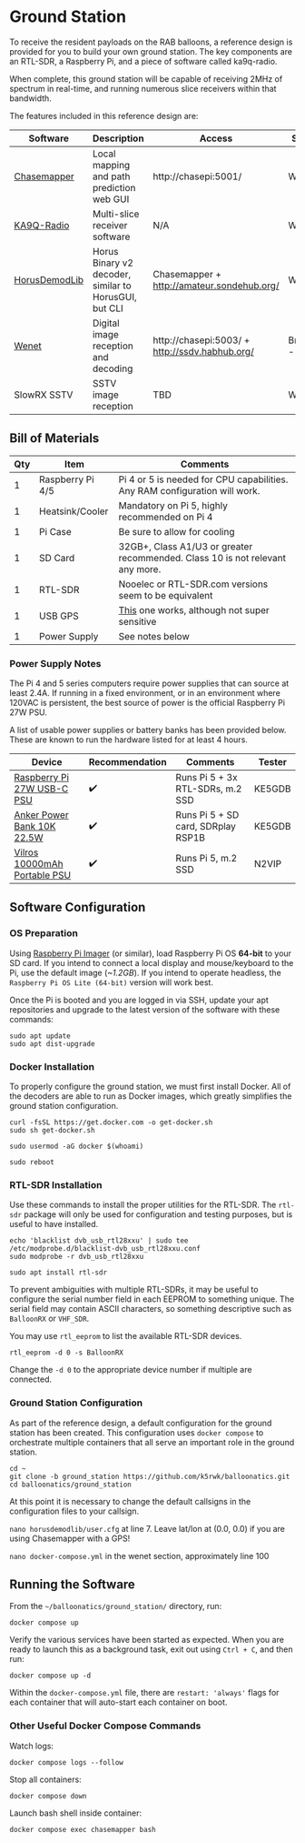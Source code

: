 # Ground Station

To receive the resident payloads on the RAB balloons, a reference design is provided for you to build your own ground station. The key components are an RTL-SDR, a Raspberry Pi, and a piece of software called ka9q-radio.

When complete, this ground station will be capable of receiving 2MHz of spectrum in real-time, and running numerous slice receivers within that bandwidth. 

The features included in this reference design are:

|Software|Description|Access|Status|
|-|-|-|-|
|[Chasemapper](https://github.com/projecthorus/chasemapper)|Local mapping and path prediction web GUI|http://chasepi:5001/|Working|
|[KA9Q-Radio](https://github.com/ka9q/ka9q-radio)|Multi-slice receiver software|N/A|Working|
|[HorusDemodLib](https://github.com/projecthorus/horusdemodlib/)|Horus Binary v2 decoder, similar to HorusGUI, but CLI|Chasemapper + http://amateur.sondehub.org/|Working|
|[Wenet](https://github.com/projecthorus/wenet/)|Digital image reception and decoding|http://chasepi:5003/ + http://ssdv.habhub.org/|Broken -- WIP|
|SlowRX SSTV|SSTV image reception|TBD|WIP|


## Bill of Materials

|Qty|Item|Comments|
|-|-|-|
|1|Raspberry Pi 4/5|Pi 4 or 5 is needed for CPU capabilities. Any RAM configuration will work.
|1|Heatsink/Cooler|Mandatory on Pi 5, highly recommended on Pi 4|
|1|Pi Case|Be sure to allow for cooling|
|1|SD Card|32GB+, Class A1/U3 or greater recommended. Class 10 is not relevant any more.|
|1|RTL-SDR|Nooelec or RTL-SDR.com versions seem to be equivalent|
|1|USB GPS|[This](https://www.amazon.com/gp/product/B01MTU9KTF) one works, although not super sensitive|
|1|Power Supply|See notes below|

### Power Supply Notes

The Pi 4 and 5 series computers require power supplies that can source at least 2.4A. If running in a fixed environment, or in an environment where 120VAC is persistent, the best source of power is the official Raspberry Pi 27W PSU. 

A list of usable power supplies or battery banks has been provided below. These are known to run the hardware listed for at least 4 hours.

|Device|Recommendation|Comments|Tester|
|-|-|-|-|
|[Raspberry Pi 27W USB-C PSU](https://www.microcenter.com/product/671926/raspberry-pi-27w-usb-c-psu-white)|:heavy_check_mark:|Runs Pi 5 + 3x RTL-SDRs, m.2 SSD|KE5GDB|
|[Anker Power Bank 10K 22.5W](https://www.microcenter.com/product/686695/anker-10k-225w-power-bank)|:heavy_check_mark:|Runs Pi 5 + SD card, SDRplay RSP1B|KE5GDB|
|[Vilros 10000mAh Portable PSU](https://vilros.com/products/10-000mah-portable-power-supply-for-raspberry-pi)|:heavy_check_mark:|Runs Pi 5, m.2 SSD|N2VIP|


## Software Configuration

### OS Preparation 

Using [Raspberry Pi Imager](https://www.raspberrypi.com/software/) (or similar), load Raspberry Pi OS **64-bit** to your SD card. If you intend to connect a local display and mouse/keyboard to the Pi, use the default image (*~1.2GB*). If you intend to operate headless, the `Raspberry Pi OS Lite (64-bit)` version will work best. 

Once the Pi is booted and you are logged in via SSH, update your apt repositories and upgrade to the latest version of the software with these commands:

```console
sudo apt update
sudo apt dist-upgrade
```

### Docker Installation

To properly configure the ground station, we must first install Docker. All of the decoders are able to run as Docker images, which greatly simplifies the ground station configuration. 

```console
curl -fsSL https://get.docker.com -o get-docker.sh
sudo sh get-docker.sh

sudo usermod -aG docker $(whoami)

sudo reboot
```

### RTL-SDR Installation

Use these commands to install the proper utilities for the RTL-SDR. The `rtl-sdr` package will only be used for configuration and testing purposes, but is useful to have installed.

```console
echo 'blacklist dvb_usb_rtl28xxu' | sudo tee /etc/modprobe.d/blacklist-dvb_usb_rtl28xxu.conf
sudo modprobe -r dvb_usb_rtl28xxu

sudo apt install rtl-sdr
```

To prevent ambiguities with multiple RTL-SDRs, it may be useful to configure the serial number field in each EEPROM to something unique. The serial field may contain ASCII characters, so something descriptive such as `BalloonRX` or `VHF_SDR`. 

You may use `rtl_eeprom` to list the available RTL-SDR devices. 

```console
rtl_eeprom -d 0 -s BalloonRX
```

Change the `-d 0` to the appropriate device number if multiple are connected. 

### Ground Station Configuration

As part of the reference design, a default configuration for the ground station has been created. This configuration uses `docker compose` to orchestrate multiple containers that all serve an important role in the ground station. 

```console
cd ~
git clone -b ground_station https://github.com/k5rwk/balloonatics.git
cd balloonatics/ground_station
```

At this point it is necessary to change the default callsigns in the configuration files to your callsign. 

`nano horusdemodlib/user.cfg` at line 7. Leave lat/lon at (0.0, 0.0) if you are using Chasemapper with a GPS!

`nano docker-compose.yml` in the wenet section, approximately line 100

## Running the Software

From the `~/balloonatics/ground_station/` directory, run:

```console
docker compose up
```

Verify the various services have been started as expected. When you are ready to launch this as a background task, exit out using `Ctrl + C`, and then run:

```console
docker compose up -d
```

Within the `docker-compose.yml` file, there are `restart: 'always'` flags for each container that will auto-start each container on boot.

### Other Useful Docker Compose Commands

Watch logs:

```console
docker compose logs --follow
```

Stop all containers:

```console
docker compose down
```

Launch bash shell inside container:

```console 
docker compose exec chasemapper bash
```